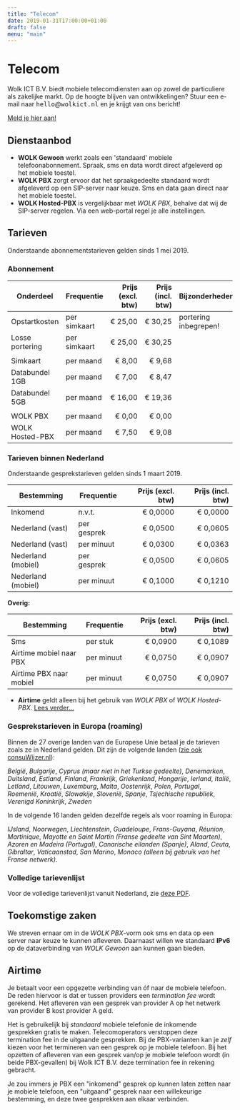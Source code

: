 ```yaml
---
title: "Telecom"
date: 2019-01-31T17:00:00+01:00
draft: false
menu: "main"
---
```


# Telecom

Wolk ICT B.V. biedt mobiele telecomdiensten aan op zowel de particuliere als
zakelijke markt. Op de hoogte blijven van ontwikkelingen? Stuur een e-mail
naar <tt>hello</tt>_@_<tt>wolkict.nl</tt> en je krijgt van ons bericht!

<a href="https://service.wolkict.nl/aanmelden.php" target="_blank">Meld je hier aan!</a>

## Dienstaanbod

* **WOLK Gewoon** werkt zoals een 'standaard' mobiele telefoonabonnement. Spraak,
sms en data wordt direct afgeleverd op het mobiele toestel.
* **WOLK PBX** zorgt ervoor dat het spraakgedeelte standaard wordt afgeleverd op
een SIP-server naar keuze. Sms en data gaan direct naar het mobiele toestel.
* **WOLK Hosted-PBX** is vergelijkbaar met *WOLK PBX*, behalve dat wij de
SIP-server regelen. Via een web-portal regel je alle instellingen.


## Tarieven

Onderstaande abonnementstarieven gelden sinds 1 mei 2019.

### Abonnement

| Onderdeel       | Frequentie   | Prijs (excl. btw)  | Prijs (incl. btw) | Bijzonderheden        |
|-----------------|--------------|-------------------:|------------------:|-----------------------|
| Opstartkosten   | per simkaart | &euro;&nbsp;25,00  | &euro;&nbsp;30,25 | portering inbegrepen! |
| Losse portering | per simkaart | &euro;&nbsp;25,00  | &euro;&nbsp;30,25 |                       |
| | | | |
| Simkaart        | per maand    | &euro;&nbsp;8,00   | &euro;&nbsp;9,68  |                       |
| Databundel 1GB  | per maand    | &euro;&nbsp;7,00   | &euro;&nbsp;8,47  |                       |
| Databundel 5GB  | per maand    | &euro;&nbsp;16,00  | &euro;&nbsp;19,36 |                       |
| | | | |
| WOLK PBX        | per maand    | &euro;&nbsp;0,00   | &euro;&nbsp;0,00  |                       |
| WOLK Hosted-PBX | per maand    | &euro;&nbsp;7,50   | &euro;&nbsp;9,08  |                       |

### Tarieven binnen Nederland

Onderstaande gesprekstarieven gelden sinds 1 maart 2019.

| Bestemming         | Frequentie  | Prijs (excl. btw)  | Prijs (incl. btw)  |
|--------------------|-------------|-------------------:|-------------------:|
| Inkomend           | n.v.t.      | &euro;&nbsp;0,0000 | &euro;&nbsp;0,0000 |
| Nederland (vast)   | per gesprek | &euro;&nbsp;0,0500 | &euro;&nbsp;0,0605 |
| Nederland (vast)   | per minuut  | &euro;&nbsp;0,0300 | &euro;&nbsp;0,0363 |
| Nederland (mobiel) | per gesprek | &euro;&nbsp;0,0500 | &euro;&nbsp;0,0605 |
| Nederland (mobiel) | per minuut  | &euro;&nbsp;0,1000 | &euro;&nbsp;0,1210 |

**Overig:**

| Bestemming              | Frequentie | Prijs (excl. btw)   | Prijs (incl. btw)  |
|-------------------------|------------|--------------------:|-------------------:|
| Sms                     | per stuk   | &euro;&nbsp;0,0900  | &euro;&nbsp;0,1089 |
| Airtime mobiel naar PBX | per minuut | &euro;&nbsp;0,0750  | &euro;&nbsp;0,0907 |
| Airtime PBX naar mobiel | per minuut | &euro;&nbsp;0,0750  | &euro;&nbsp;0,0907 |

* **Airtime** geldt alleen bij het gebruik van *WOLK PBX* of *WOLK Hosted-PBX*. <a href="#airtime">Lees verder...</a>

### Gesprekstarieven in Europa (roaming)

Binnen de 27 overige landen van de Europese Unie betaal je de tarieven zoals ze
in Nederland gelden. Dit zijn de volgende landen ([zie ook consuWijzer.nl](https://www.consuwijzer.nl/telefoon-internet-en-tv/mobiel-in-het-buitenland/welke-landen-kan-ik-gratis-roamen)):

*België*, *Bulgarije*, *Cyprus (maar niet in het Turkse gedeelte)*,
*Denemarken*, *Duitsland*, *Estland*, *Finland*, *Frankrijk*, *Griekenland*,
*Hongarije*, *Ierland*, *Italië*, *Letland*, *Litouwen*, *Luxemburg*, *Malta*,
*Oostenrijk*, *Polen*, *Portugal*, *Roemenië*, *Kroatië*, *Slowakije*,
*Slovenië*, *Spanje*, *Tsjechische republiek*, *Verenigd Koninkrijk*, *Zweden*

In de volgende 16 landen gelden dezelfde regels als voor roaming in Europa:

*IJsland*, *Noorwegen*, *Liechtenstein*, *Guadeloupe*, *Frans-Guyana*,
*Réunion*, *Martinique*, *Mayotte en Saint Martin (Franse gedeelte van Sint
Maarten)*, *Azoren en Madeira (Portugal)*, *Canarische eilanden (Spanje)*,
*Aland*, *Ceuta*, *Gibraltar*, *Vaticaanstad*, *San Marino*, *Monaco (alleen
bij gebruik van het Franse netwerk)*.

### Volledige tarievenlijst

Voor de volledige tarievenlijst vanuit Nederland, zie [deze PDF](/pdf/tarieven_Wolk_ICT_2019.pdf).

## Toekomstige zaken

We streven ernaar om in de *WOLK PBX*-vorm ook sms en data op een server naar
keuze te kunnen afleveren. Daarnaast willen we standaard **IPv6** op de
dataverbinding van *WOLK Gewoon* aan kunnen gaan bieden.

## Airtime

Je betaalt voor een opgezette verbinding van óf naar de mobiele telefoon. De
reden hiervoor is dat er tussen providers een *termination fee* wordt gerekend.
Het afleveren van een gesprek van provider A op het netwerk van provider B kost
provider A geld.

Het is gebruikelijk bij *standaard* mobiele telefonie de inkomende gesprekken
gratis te maken. Telecomoperators verstoppen deze termination fee in de
uitgaande gesprekken. Bij de PBX-varianten kan je *zelf* kiezen voor het
termineren van een gesprek op je mobiele telefoon. Bij het opzetten of afleveren
van een gesprek van/op je mobiele telefoon wordt (in beide PBX-gevallen) bij
Wolk ICT B.V. deze termination fee in rekening gebracht.

Je zou immers je PBX een "inkomend" gesprek op kunnen laten zetten naar je
mobiele telefoon, een "uitgaand" gesprek naar een willekeurige bestemming, en
deze twee gesprekken aan elkaar verbinden.
